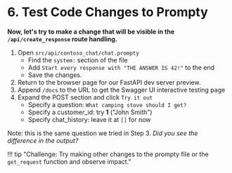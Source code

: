 # 6. Test Code Changes to Prompty
    
**Now, let's try to make a change that will be visible in the `/api/create_response` route handling.**

1. Open `src/api/contoso_chat/chat.prompty`
    - Find the `system:` section of the file
    - Add `Start every response with "THE ANSWER IS 42!"` to the end
    - Save the changes.
1. Return to the browser page for our FastAPI dev server preview.
1. Append `/docs` to the URL to get the Swagger UI interactive testing page
1. Expand the POST section and click `Try it out`
    - Specify a question: `What camping stove should I get?`
    - Specify a customer_id: try **1** ("John Smith")
    - Specify chat_history: leave it at `[]` for now 

Note: this is the same question we tried in Step 3. _Did you see the difference in the output?_

!!! tip "Challenge: Try making other changes to the prompty file or the `get_request` function and observe impact."
